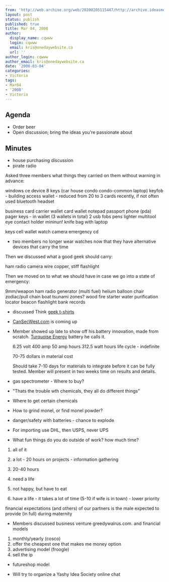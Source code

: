 ```yaml
---
from: 'http://web.archive.org/web/20200205115447/http://archive.ideasmeetings.org/wiki/Mar04,2008'
layout: post
status: publish
published: true
title: Mar 04, 2008
author:
  display_name: cqwww
  login: cqwww
  email: kris@onedaywebsite.ca
  url: ''
author_login: cqwww
author_email: kris@onedaywebsite.ca
date: '2008-03-04'
categories:
- Victoria
tags:
- Mar04
- '2008'
- Victoria
---
```


## Agenda

* Order beer
* Open discussion; bring the ideas you're passionate about

## Minutes

* house purchasing discussion
* pirate radio

Asked three members what things they carried on them without warning in
advance:

windows ce device 8 keys (car house condo condo-common laptop) keyfob -
building access wallet - reduced from 20 to 3 cards recently, if not often
used bluetooth headset

business card carrier wallet card wallet notepad passport phone (pda) pager
keys - in wallet (3 wallets in total) 2 usb fobs pens lighter multitool eye
contact holder mininun! knife bag with laptop

keys cell wallet watch camera emergency cd

* two members no longer wear watches now that they have alternative devices that carry the time

Then we discussed what a good geek should carry:

ham radio camera wire copper, stiff flashlight

Then we moved on to what we should have in case we go into a state of
emergency:

9mm/weapon ham radio generator (multi fuel) helium balloon chair zodiac/pull
chain boat tsunami zones? wood fire starter water purification locator beacon
flashlight bank records

* discussed Think [geek t-shirts](http://www.thinkgeek.com/tshirts/)
* [CanSecWest.com](http://www.cansecwest.com/) is coming up

* Member showed up late to show off his battery innovation, made from scratch. [Turquoise Energy](http://turquoiseenergy.com/) battery he calls it.
    
    6.25 volt
    400 amp
    50 amp hours
    312.5 watt hours
    life cycle - indefinite
    
    70-75 dollars in material cost
    
    Should take 7-10 days for materials to integrate before it can be fully tested. Member will present in two weeks time on results and details. 

* gas spectrometer - Where to buy?
* "Thats the trouble wth chemicals, they all do different things"
* Where to get certain chemicals
* How to grind monel, or find monel powder?
* danger/safety with batteries - chance to explode

* For importing use DHL, then USPS, never UPS

* What fun things do you do outside of work? how much time?

1. all of it
2. a lot - 20 hours on projects - information gathering
3. 20-40 hours

1. need a life
2. not happy, but have to eat
3. have a life - it takes a lot of time (5-10 if wife is in town) - lower priority

financial expectations (and others) of our partners is the male expected to
provide (in full) during maternity

* Members discussed business venture greedywalrus.com. and financial models

1. monthly/yearly (cosco)
2. offer the cheapest one that makes me money option
3. advertising model (froogle)
4. sell the ip

* futureshop model

* Will try to organize a Yashy Idea Society online chat
